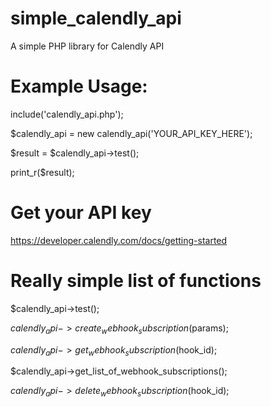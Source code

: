 # simple_calendly_api
A simple PHP library for Calendly API

# Example Usage:

include('calendly_api.php');

$calendly_api = new calendly_api('YOUR_API_KEY_HERE');

$result = $calendly_api->test();

print_r($result);


# Get your API key
https://developer.calendly.com/docs/getting-started

# Really simple list of functions

$calendly_api->test();

$calendly_api->create_webhook_subscription($params);

$calendly_api->get_webhook_subscription($hook_id);

$calendly_api->get_list_of_webhook_subscriptions();

$calendly_api->delete_webhook_subscription($hook_id);
